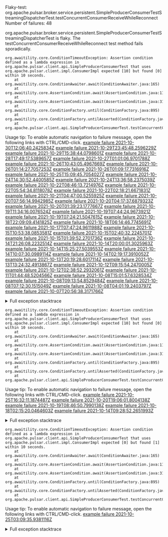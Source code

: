        
Flaky-test: org.apache.pulsar.broker.service.persistent.SimpleProducerConsumerTestStreamingDispatcherTest.testConcurrentConsumerReceiveWhileReconnect
Number of failures: 48

org.apache.pulsar.broker.service.persistent.SimpleProducerConsumerTestStreamingDispatcherTest is flaky. The testConcurrentConsumerReceiveWhileReconnect test method fails sporadically.

```
org.awaitility.core.ConditionTimeoutException: Assertion condition defined as a lambda expression in org.apache.pulsar.client.api.SimpleProducerConsumerTest that uses org.apache.pulsar.client.impl.ConsumerImpl expected [10] but found [0] within 10 seconds.
	at org.awaitility.core.ConditionAwaiter.await(ConditionAwaiter.java:165)
	at org.awaitility.core.AssertionCondition.await(AssertionCondition.java:119)
	at org.awaitility.core.AssertionCondition.await(AssertionCondition.java:31)
	at org.awaitility.core.ConditionFactory.until(ConditionFactory.java:895)
	at org.awaitility.core.ConditionFactory.untilAsserted(ConditionFactory.java:679)
	at org.apache.pulsar.client.api.SimpleProducerConsumerTest.testConcurrentConsumerReceiveWhileReconnect(SimpleProducerConsumerTest.java:786)
```

Usage tip: To enable automatic navigation to failure message, open the following links with CTRL/CMD-click.
[example failure 2021-10-30T12:06:40.2425834Z](https://github.com/apache/pulsar/runs/4054904881?check_suite_focus=true?check_suite_focus=true#step:9:429)
[example failure 2021-10-29T23:45:48.2596229Z](https://github.com/apache/pulsar/runs/4052232273?check_suite_focus=true?check_suite_focus=true#step:9:429)
[example failure 2021-10-29T15:38:44.0798601Z](https://github.com/apache/pulsar/runs/4048378672?check_suite_focus=true?check_suite_focus=true#step:9:429)
[example failure 2021-10-28T17:49:17.5389657Z](https://github.com/apache/pulsar/runs/4037997436?check_suite_focus=true?check_suite_focus=true#step:9:429)
[example failure 2021-10-27T01:01:06.9701788Z](https://github.com/apache/pulsar/runs/4016762268?check_suite_focus=true?check_suite_focus=true#step:9:794)
[example failure 2021-10-26T10:43:05.4967669Z](https://github.com/apache/pulsar/runs/4008473683?check_suite_focus=true?check_suite_focus=true#step:9:862)
[example failure 2021-10-26T01:14:27.7057253Z](https://github.com/apache/pulsar/runs/4004188537?check_suite_focus=true?check_suite_focus=true#step:9:794)
[example failure 2021-10-26T01:09:17.7316916Z](https://github.com/apache/pulsar/runs/4004149676?check_suite_focus=true?check_suite_focus=true#step:9:429)
[example failure 2021-10-25T15:09:45.7054027Z](https://github.com/apache/pulsar/runs/3998605619?check_suite_focus=true?check_suite_focus=true#step:9:429)
[example failure 2021-10-24T14:30:52.4400585Z](https://github.com/apache/pulsar/runs/3989262029?check_suite_focus=true?check_suite_focus=true#step:9:794)
[example failure 2021-10-24T13:36:58.2375039Z](https://github.com/apache/pulsar/runs/3989058071?check_suite_focus=true?check_suite_focus=true#step:9:429)
[example failure 2021-10-22T08:46:13.7214976Z](https://github.com/apache/pulsar/runs/3973602196?check_suite_focus=true?check_suite_focus=true#step:9:429)
[example failure 2021-10-22T05:54:34.8118078Z](https://github.com/apache/pulsar/runs/3972294522?check_suite_focus=true?check_suite_focus=true#step:9:794)
[example failure 2021-10-22T02:18:21.6671831Z](https://github.com/apache/pulsar/runs/3971119685?check_suite_focus=true?check_suite_focus=true#step:9:429)
[example failure 2021-10-21T04:47:00.5255925Z](https://github.com/apache/pulsar/runs/3959780441?check_suite_focus=true?check_suite_focus=true#step:9:429)
[example failure 2021-10-20T07:56:14.9942985Z](https://github.com/apache/pulsar/runs/3948723858?check_suite_focus=true?check_suite_focus=true#step:9:794)
[example failure 2021-10-20T04:17:37.6879323Z](https://github.com/apache/pulsar/runs/3947247899?check_suite_focus=true?check_suite_focus=true#step:9:429)
[example failure 2021-10-20T01:39:23.1777667Z](https://github.com/apache/pulsar/runs/3946371460?check_suite_focus=true?check_suite_focus=true#step:9:862)
[example failure 2021-10-19T11:34:16.0076524Z](https://github.com/apache/pulsar/runs/3938419363?check_suite_focus=true?check_suite_focus=true#step:9:794)
[example failure 2021-10-19T07:44:24.9673921Z](https://github.com/apache/pulsar/runs/3936090549?check_suite_focus=true?check_suite_focus=true#step:9:429)
[example failure 2021-10-19T07:24:21.5047615Z](https://github.com/apache/pulsar/runs/3935901205?check_suite_focus=true?check_suite_focus=true#step:9:794)
[example failure 2021-10-18T22:09:09.4141825Z](https://github.com/apache/pulsar/runs/3932392486?check_suite_focus=true?check_suite_focus=true#step:9:794)
[example failure 2021-10-18T06:14:46.7745691Z](https://github.com/apache/pulsar/runs/3923005897?check_suite_focus=true?check_suite_focus=true#step:9:429)
[example failure 2021-10-17T07:47:24.9611988Z](https://github.com/apache/pulsar/runs/3917749472?check_suite_focus=true?check_suite_focus=true#step:9:794)
[example failure 2021-10-15T10:53:38.0853581Z](https://github.com/apache/pulsar/runs/3905107650?check_suite_focus=true?check_suite_focus=true#step:9:429)
[example failure 2021-10-15T02:40:32.2245701Z](https://github.com/apache/pulsar/runs/3901845693?check_suite_focus=true?check_suite_focus=true#step:9:429)
[example failure 2021-10-15T01:39:52.2701736Z](https://github.com/apache/pulsar/runs/3901517532?check_suite_focus=true?check_suite_focus=true#step:9:792)
[example failure 2021-10-14T21:26:08.2232514Z](https://github.com/apache/pulsar/runs/3899815109?check_suite_focus=true?check_suite_focus=true#step:9:429)
[example failure 2021-10-14T20:00:01.3025963Z](https://github.com/apache/pulsar/runs/3899065545?check_suite_focus=true?check_suite_focus=true#step:9:860)
[example failure 2021-10-14T15:25:27.5039553Z](https://github.com/apache/pulsar/runs/3896418193?check_suite_focus=true?check_suite_focus=true#step:9:429)
[example failure 2021-10-14T10:07:30.0989114Z](https://github.com/apache/pulsar/runs/3893041314?check_suite_focus=true?check_suite_focus=true#step:9:856)
[example failure 2021-10-14T02:19:17.3910052Z](https://github.com/apache/pulsar/runs/3889806188?check_suite_focus=true?check_suite_focus=true#step:9:425)
[example failure 2021-10-13T20:19:28.6017114Z](https://github.com/apache/pulsar/runs/3887306167?check_suite_focus=true?check_suite_focus=true#step:9:788)
[example failure 2021-10-13T13:24:32.4913867Z](https://github.com/apache/pulsar/runs/3882965793?check_suite_focus=true?check_suite_focus=true#step:9:788)
[example failure 2021-10-12T09:15:54.2470005Z](https://github.com/apache/pulsar/runs/3868468816?check_suite_focus=true?check_suite_focus=true#step:9:856)
[example failure 2021-10-12T02:38:52.2932061Z](https://github.com/apache/pulsar/runs/3865758930?check_suite_focus=true?check_suite_focus=true#step:9:425)
[example failure 2021-10-11T01:44:48.5204566Z](https://github.com/apache/pulsar/runs/3854364463?check_suite_focus=true?check_suite_focus=true#step:9:425)
[example failure 2021-10-08T15:01:57.6328534Z](https://github.com/apache/pulsar/runs/3839908944?check_suite_focus=true?check_suite_focus=true#step:9:856)
[example failure 2021-10-08T09:13:54.8529484Z](https://github.com/apache/pulsar/runs/3836736202?check_suite_focus=true?check_suite_focus=true#step:9:788)
[example failure 2021-10-08T07:12:30.1515049Z](https://github.com/apache/pulsar/runs/3835731054?check_suite_focus=true?check_suite_focus=true#step:9:425)
[example failure 2021-10-08T04:01:19.2403797Z](https://github.com/apache/pulsar/runs/3834640404?check_suite_focus=true?check_suite_focus=true#step:9:425)
[example failure 2021-10-07T20:56:38.3171766Z](https://github.com/apache/pulsar/runs/3832038876?check_suite_focus=true?check_suite_focus=true#step:9:856)


<details>
<summary>Full exception stacktrace</summary>
<code><pre>
org.awaitility.core.ConditionTimeoutException: Assertion condition defined as a lambda expression in org.apache.pulsar.client.api.SimpleProducerConsumerTest that uses org.apache.pulsar.client.impl.ConsumerImpl expected [10] but found [0] within 10 seconds.
	at org.awaitility.core.ConditionAwaiter.await(ConditionAwaiter.java:165)
	at org.awaitility.core.AssertionCondition.await(AssertionCondition.java:119)
	at org.awaitility.core.AssertionCondition.await(AssertionCondition.java:31)
	at org.awaitility.core.ConditionFactory.until(ConditionFactory.java:895)
	at org.awaitility.core.ConditionFactory.untilAsserted(ConditionFactory.java:679)
	at org.apache.pulsar.client.api.SimpleProducerConsumerTest.testConcurrentConsumerReceiveWhileReconnect(SimpleProducerConsumerTest.java:786)
	at java.base/jdk.internal.reflect.NativeMethodAccessorImpl.invoke0(Native Method)
	at java.base/jdk.internal.reflect.NativeMethodAccessorImpl.invoke(NativeMethodAccessorImpl.java:62)
	at java.base/jdk.internal.reflect.DelegatingMethodAccessorImpl.invoke(DelegatingMethodAccessorImpl.java:43)
	at java.base/java.lang.reflect.Method.invoke(Method.java:566)
	at org.testng.internal.MethodInvocationHelper.invokeMethod(MethodInvocationHelper.java:132)
	at org.testng.internal.InvokeMethodRunnable.runOne(InvokeMethodRunnable.java:45)
	at org.testng.internal.InvokeMethodRunnable.call(InvokeMethodRunnable.java:73)
	at org.testng.internal.InvokeMethodRunnable.call(InvokeMethodRunnable.java:11)
	at java.base/java.util.concurrent.FutureTask.run(FutureTask.java:264)
	at java.base/java.util.concurrent.ThreadPoolExecutor.runWorker(ThreadPoolExecutor.java:1128)
	at java.base/java.util.concurrent.ThreadPoolExecutor$Worker.run(ThreadPoolExecutor.java:628)
	at java.base/java.lang.Thread.run(Thread.java:829)
Caused by: java.lang.AssertionError: expected [10] but found [0]
	at org.testng.Assert.fail(Assert.java:99)
	at org.testng.Assert.failNotEquals(Assert.java:1037)
	at org.testng.Assert.assertEqualsImpl(Assert.java:140)
	at org.testng.Assert.assertEquals(Assert.java:122)
	at org.testng.Assert.assertEquals(Assert.java:907)
	at org.testng.Assert.assertEquals(Assert.java:917)
	at org.apache.pulsar.client.api.SimpleProducerConsumerTest.lambda$testConcurrentConsumerReceiveWhileReconnect$4(SimpleProducerConsumerTest.java:788)
	at org.awaitility.core.AssertionCondition.lambda$new$0(AssertionCondition.java:53)
	at org.awaitility.core.ConditionAwaiter$ConditionPoller.call(ConditionAwaiter.java:222)
	at org.awaitility.core.ConditionAwaiter$ConditionPoller.call(ConditionAwaiter.java:209)
	... 4 more

</pre></code>
</details>

```
org.awaitility.core.ConditionTimeoutException: Assertion condition defined as a lambda expression in org.apache.pulsar.client.api.SimpleProducerConsumerTest that uses org.apache.pulsar.client.impl.ConsumerImpl expected [10] but found [0] within 10 seconds.
	at org.awaitility.core.ConditionAwaiter.await(ConditionAwaiter.java:165)
	at org.awaitility.core.AssertionCondition.await(AssertionCondition.java:119)
	at org.awaitility.core.AssertionCondition.await(AssertionCondition.java:31)
	at org.awaitility.core.ConditionFactory.until(ConditionFactory.java:895)
	at org.awaitility.core.ConditionFactory.untilAsserted(ConditionFactory.java:679)
	at org.apache.pulsar.client.api.SimpleProducerConsumerTest.testConcurrentConsumerReceiveWhileReconnect(SimpleProducerConsumerTest.java:834)
```

Usage tip: To enable automatic navigation to failure message, open the following links with CTRL/CMD-click.
[example failure 2021-10-25T16:32:11.1874487Z](https://github.com/apache/pulsar/runs/3999590399?check_suite_focus=true?check_suite_focus=true#step:9:862)
[example failure 2021-10-20T19:06:01.8004138Z](https://github.com/apache/pulsar/runs/3955676720?check_suite_focus=true?check_suite_focus=true#step:9:429)
[example failure 2021-10-19T08:46:50.7990138Z](https://github.com/apache/pulsar/runs/3936710318?check_suite_focus=true?check_suite_focus=true#step:9:794)
[example failure 2021-10-18T02:15:20.0464603Z](https://github.com/apache/pulsar/runs/3921750858?check_suite_focus=true?check_suite_focus=true#step:9:429)
[example failure 2021-10-14T09:28:52.2651993Z](https://github.com/apache/pulsar/runs/3892561299?check_suite_focus=true?check_suite_focus=true#step:9:425)


<details>
<summary>Full exception stacktrace</summary>
<code><pre>
org.awaitility.core.ConditionTimeoutException: Assertion condition defined as a lambda expression in org.apache.pulsar.client.api.SimpleProducerConsumerTest that uses org.apache.pulsar.client.impl.ConsumerImpl expected [10] but found [0] within 10 seconds.
	at org.awaitility.core.ConditionAwaiter.await(ConditionAwaiter.java:165)
	at org.awaitility.core.AssertionCondition.await(AssertionCondition.java:119)
	at org.awaitility.core.AssertionCondition.await(AssertionCondition.java:31)
	at org.awaitility.core.ConditionFactory.until(ConditionFactory.java:895)
	at org.awaitility.core.ConditionFactory.untilAsserted(ConditionFactory.java:679)
	at org.apache.pulsar.client.api.SimpleProducerConsumerTest.testConcurrentConsumerReceiveWhileReconnect(SimpleProducerConsumerTest.java:834)
	at java.base/jdk.internal.reflect.NativeMethodAccessorImpl.invoke0(Native Method)
	at java.base/jdk.internal.reflect.NativeMethodAccessorImpl.invoke(NativeMethodAccessorImpl.java:62)
	at java.base/jdk.internal.reflect.DelegatingMethodAccessorImpl.invoke(DelegatingMethodAccessorImpl.java:43)
	at java.base/java.lang.reflect.Method.invoke(Method.java:566)
	at org.testng.internal.MethodInvocationHelper.invokeMethod(MethodInvocationHelper.java:132)
	at org.testng.internal.InvokeMethodRunnable.runOne(InvokeMethodRunnable.java:45)
	at org.testng.internal.InvokeMethodRunnable.call(InvokeMethodRunnable.java:73)
	at org.testng.internal.InvokeMethodRunnable.call(InvokeMethodRunnable.java:11)
	at java.base/java.util.concurrent.FutureTask.run(FutureTask.java:264)
	at java.base/java.util.concurrent.ThreadPoolExecutor.runWorker(ThreadPoolExecutor.java:1128)
	at java.base/java.util.concurrent.ThreadPoolExecutor$Worker.run(ThreadPoolExecutor.java:628)
	at java.base/java.lang.Thread.run(Thread.java:829)
Caused by: java.lang.AssertionError: expected [10] but found [0]
	at org.testng.Assert.fail(Assert.java:99)
	at org.testng.Assert.failNotEquals(Assert.java:1037)
	at org.testng.Assert.assertEqualsImpl(Assert.java:140)
	at org.testng.Assert.assertEquals(Assert.java:122)
	at org.testng.Assert.assertEquals(Assert.java:907)
	at org.testng.Assert.assertEquals(Assert.java:917)
	at org.apache.pulsar.client.api.SimpleProducerConsumerTest.lambda$testConcurrentConsumerReceiveWhileReconnect$9(SimpleProducerConsumerTest.java:836)
	at org.awaitility.core.AssertionCondition.lambda$new$0(AssertionCondition.java:53)
	at org.awaitility.core.ConditionAwaiter$ConditionPoller.call(ConditionAwaiter.java:222)
	at org.awaitility.core.ConditionAwaiter$ConditionPoller.call(ConditionAwaiter.java:209)
	... 4 more

</pre></code>
</details>

```
org.awaitility.core.ConditionTimeoutException: Assertion condition defined as a lambda expression in org.apache.pulsar.client.api.SimpleProducerConsumerTest that uses org.apache.pulsar.client.impl.ConsumerImpl expected [0] but found [1] within 10 seconds.
	at org.awaitility.core.ConditionAwaiter.await(ConditionAwaiter.java:165)
	at org.awaitility.core.AssertionCondition.await(AssertionCondition.java:119)
	at org.awaitility.core.AssertionCondition.await(AssertionCondition.java:31)
	at org.awaitility.core.ConditionFactory.until(ConditionFactory.java:895)
	at org.awaitility.core.ConditionFactory.untilAsserted(ConditionFactory.java:679)
	at org.apache.pulsar.client.api.SimpleProducerConsumerTest.testConcurrentConsumerReceiveWhileReconnect(SimpleProducerConsumerTest.java:816)
```

Usage tip: To enable automatic navigation to failure message, open the following links with CTRL/CMD-click.
[example failure 2021-10-25T03:09:35.9381116Z](https://github.com/apache/pulsar/runs/3992255636?check_suite_focus=true?check_suite_focus=true#step:9:429)


<details>
<summary>Full exception stacktrace</summary>
<code><pre>
org.awaitility.core.ConditionTimeoutException: Assertion condition defined as a lambda expression in org.apache.pulsar.client.api.SimpleProducerConsumerTest that uses org.apache.pulsar.client.impl.ConsumerImpl expected [0] but found [1] within 10 seconds.
	at org.awaitility.core.ConditionAwaiter.await(ConditionAwaiter.java:165)
	at org.awaitility.core.AssertionCondition.await(AssertionCondition.java:119)
	at org.awaitility.core.AssertionCondition.await(AssertionCondition.java:31)
	at org.awaitility.core.ConditionFactory.until(ConditionFactory.java:895)
	at org.awaitility.core.ConditionFactory.untilAsserted(ConditionFactory.java:679)
	at org.apache.pulsar.client.api.SimpleProducerConsumerTest.testConcurrentConsumerReceiveWhileReconnect(SimpleProducerConsumerTest.java:816)
	at java.base/jdk.internal.reflect.NativeMethodAccessorImpl.invoke0(Native Method)
	at java.base/jdk.internal.reflect.NativeMethodAccessorImpl.invoke(NativeMethodAccessorImpl.java:62)
	at java.base/jdk.internal.reflect.DelegatingMethodAccessorImpl.invoke(DelegatingMethodAccessorImpl.java:43)
	at java.base/java.lang.reflect.Method.invoke(Method.java:566)
	at org.testng.internal.MethodInvocationHelper.invokeMethod(MethodInvocationHelper.java:132)
	at org.testng.internal.InvokeMethodRunnable.runOne(InvokeMethodRunnable.java:45)
	at org.testng.internal.InvokeMethodRunnable.call(InvokeMethodRunnable.java:73)
	at org.testng.internal.InvokeMethodRunnable.call(InvokeMethodRunnable.java:11)
	at java.base/java.util.concurrent.FutureTask.run(FutureTask.java:264)
	at java.base/java.util.concurrent.ThreadPoolExecutor.runWorker(ThreadPoolExecutor.java:1128)
	at java.base/java.util.concurrent.ThreadPoolExecutor$Worker.run(ThreadPoolExecutor.java:628)
	at java.base/java.lang.Thread.run(Thread.java:829)
Caused by: java.lang.AssertionError: expected [0] but found [1]
	at org.testng.Assert.fail(Assert.java:99)
	at org.testng.Assert.failNotEquals(Assert.java:1037)
	at org.testng.Assert.assertEqualsImpl(Assert.java:140)
	at org.testng.Assert.assertEquals(Assert.java:122)
	at org.testng.Assert.assertEquals(Assert.java:907)
	at org.testng.Assert.assertEquals(Assert.java:917)
	at org.apache.pulsar.client.api.SimpleProducerConsumerTest.lambda$testConcurrentConsumerReceiveWhileReconnect$7(SimpleProducerConsumerTest.java:818)
	at org.awaitility.core.AssertionCondition.lambda$new$0(AssertionCondition.java:53)
	at org.awaitility.core.ConditionAwaiter$ConditionPoller.call(ConditionAwaiter.java:222)
	at org.awaitility.core.ConditionAwaiter$ConditionPoller.call(ConditionAwaiter.java:209)
	... 4 more

</pre></code>
</details>

